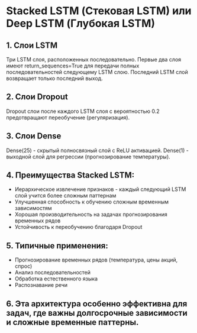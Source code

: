 # Stacked LSTM (Стековая LSTM) или Deep LSTM (Глубокая LSTM)

## 1. Слои LSTM
Три LSTM слоя, расположенных последовательно.
Первые два слоя имеют return_sequences=True для передачи полных последовательностей следующему LSTM слою.
Последний LSTM слой возвращает только последний выход.

## 2. Слои Dropout
Dropout слои после каждого LSTM слоя с вероятностью 0.2 предотвращают переобучение (регуляризация).

## 3. Слои Dense
Dense(25) - скрытый полносвязный слой с ReLU активацией.
Dense(1) - выходной слой для регрессии (прогнозирование температуры).

## 4. Преимущества Stacked LSTM:
- Иерархическое извлечение признаков - каждый следующий LSTM слой учится более сложным паттернам
- Улучшенная способность к обучению сложным временным зависимостям
- Хорошая производительность на задачах прогнозирования временных рядов
- Устойчивость к переобучению благодаря Dropout

## 5. Типичные применения:
- Прогнозирование временных рядов (температура, цены акций, спрос)
- Анализ последовательностей
- Обработка естественного языка
- Распознавание речи

## 6. Эта архитектура особенно эффективна для задач, где важны долгосрочные зависимости и сложные временные паттерны.
